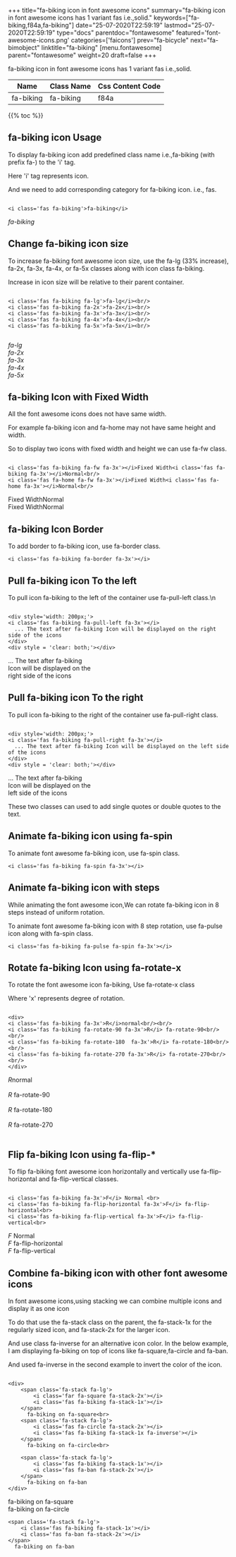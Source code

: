 +++
title="fa-biking icon in font awesome icons"
summary="fa-biking icon in font awesome icons has 1 variant fas i.e.,solid."
keywords=["fa-biking,f84a,fa-biking"]
date="25-07-2020T22:59:19"
lastmod="25-07-2020T22:59:19"
type="docs"
parentdoc="fontawesome"
featured='font-awesome-icons.png'
categories=['faicons']
prev="fa-bicycle"
next="fa-bimobject"
linktitle="fa-biking"
[menu.fontawesome]
parent="fontawesome"
weight=20
draft=false
+++


fa-biking icon in font awesome icons has 1 variant fas i.e.,solid.

<div class='table-responsive'><table class='table'><thead><tr><th>Name</th><th>Class Name</th><th>Css Content Code</th></tr></thead><tbody><tr><td>fa-biking</td><td>fa-biking</td><td>f84a</td></tr></tbody></table></div>


{{% toc %}}


## fa-biking icon Usage

To display fa-biking icon add predefined class name i.e.,fa-biking (with prefix fa-) to the 'i' tag.

Here 'i' tag represents icon.

And we need to add corresponding category for fa-biking icon. i.e., fas.


```

<i class='fas fa-biking'>fa-biking</i>
```

<i class='fas fa-biking'>fa-biking</i>




## Change fa-biking icon size
To increase fa-biking font awesome icon size, use the fa-lg (33% increase), fa-2x, fa-3x, fa-4x, or fa-5x classes along with icon class fa-biking.

Increase in icon size will be relative to their parent container. 

```

<i class='fas fa-biking fa-lg'>fa-lg</i><br/>
<i class='fas fa-biking fa-2x'>fa-2x</i><br/>
<i class='fas fa-biking fa-3x'>fa-3x</i><br/>
<i class='fas fa-biking fa-4x'>fa-4x</i><br/>
<i class='fas fa-biking fa-5x'>fa-5x</i><br/>
            
```

<i class='fas fa-biking fa-lg'>fa-lg</i><br/>
<i class='fas fa-biking fa-2x'>fa-2x</i><br/>
<i class='fas fa-biking fa-3x'>fa-3x</i><br/>
<i class='fas fa-biking fa-4x'>fa-4x</i><br/>
<i class='fas fa-biking fa-5x'>fa-5x</i><br/>
            



## fa-biking Icon with Fixed Width 

All the font awesome icons does not have same width.

For example fa-biking icon and fa-home may not have same height and width.

So to display two icons with fixed width and height we can use fa-fw class.


```

<i class='fas fa-biking fa-fw fa-3x'></i>Fixed Width<i class='fas fa-biking fa-3x'></i>Normal<br/>
<i class='fas fa-home fa-fw fa-3x'></i>Fixed Width<i class='fas fa-home fa-3x'></i>Normal<br/>
```

<i class='fas fa-biking fa-fw fa-3x'></i>Fixed Width<i class='fas fa-biking fa-3x'></i>Normal<br/>
<i class='fas fa-home fa-fw fa-3x'></i>Fixed Width<i class='fas fa-home fa-3x'></i>Normal<br/>



## fa-biking Icon Border 

To add border to fa-biking icon, use fa-border class.


```
<i class='fas fa-biking fa-border fa-3x'></i>

```
<i class='fas fa-biking fa-border fa-3x'></i>





## Pull fa-biking icon To the left

To pull icon fa-biking to the left of the container use fa-pull-left class.\n

```

<div style='width: 200px;'>
<i class='fas fa-biking fa-pull-left fa-3x'></i>
  ... The text after fa-biking Icon will be displayed on the right side of the icons
</div>
<div style = 'clear: both;'></div>
```

<div style='width: 200px;'>
<i class='fas fa-biking fa-pull-left fa-3x'></i>
  ... The text after fa-biking Icon will be displayed on the right side of the icons
</div>
<div style = 'clear: both;'></div>




## Pull fa-biking icon To the right
To pull icon fa-biking to the right of the container use fa-pull-right class.

```

<div style='width: 200px;'>
<i class='fas fa-biking fa-pull-right fa-3x'></i>
  ... The text after fa-biking Icon will be displayed on the left side of the icons
</div>
<div style = 'clear: both;'></div>
```

<div style='width: 200px;'>
<i class='fas fa-biking fa-pull-right fa-3x'></i>
  ... The text after fa-biking Icon will be displayed on the left side of the icons
</div>
<div style = 'clear: both;'></div>

These two classes can used to add single quotes or double quotes to the text.


## Animate fa-biking icon using fa-spin
To animate font awesome fa-biking icon, use fa-spin class.

```
<i class='fas fa-biking fa-spin fa-3x'></i>
```
<i class='fas fa-biking fa-spin fa-3x'></i>




## Animate fa-biking icon with steps
While animating the font awesome icon,We can rotate fa-biking icon in 8 steps instead of uniform rotation.

To animate font awesome fa-biking icon with 8 step rotation, use fa-pulse icon along with fa-spin class.


```
<i class='fas fa-biking fa-pulse fa-spin fa-3x'></i>

```
<i class='fas fa-biking fa-pulse fa-spin fa-3x'></i>





## Rotate fa-biking Icon using fa-rotate-x
To rotate the font awesome icon fa-biking, Use fa-rotate-x class

Where 'x' represents degree of rotation.


```

<div>
<i class='fas fa-biking fa-3x'>R</i>normal<br/><br/>
<i class='fas fa-biking fa-rotate-90 fa-3x'>R</i> fa-rotate-90<br/><br/> 
<i class='fas fa-biking fa-rotate-180  fa-3x'>R</i> fa-rotate-180<br/><br/> 
<i class='fas fa-biking fa-rotate-270 fa-3x'>R</i> fa-rotate-270<br/><br/>
</div>
```

<div>
<i class='fas fa-biking fa-3x'>R</i>normal<br/><br/>
<i class='fas fa-biking fa-rotate-90 fa-3x'>R</i> fa-rotate-90<br/><br/> 
<i class='fas fa-biking fa-rotate-180  fa-3x'>R</i> fa-rotate-180<br/><br/> 
<i class='fas fa-biking fa-rotate-270 fa-3x'>R</i> fa-rotate-270<br/><br/>
</div>




## Flip fa-biking Icon using fa-flip-*
To flip fa-biking font awesome icon horizontally and vertically use fa-flip-horizontal and fa-flip-vertical classes. 

```

<i class='fas fa-biking fa-3x'>F</i> Normal <br>
<i class='fas fa-biking fa-flip-horizontal fa-3x'>F</i> fa-flip-horizontal<br>
<i class='fas fa-biking fa-flip-vertical fa-3x'>F</i> fa-flip-vertical<br>
```

<i class='fas fa-biking fa-3x'>F</i> Normal <br>
<i class='fas fa-biking fa-flip-horizontal fa-3x'>F</i> fa-flip-horizontal<br>
<i class='fas fa-biking fa-flip-vertical fa-3x'>F</i> fa-flip-vertical<br>




## Combine fa-biking icon with other font awesome icons
In font awesome icons,using stacking we can combine multiple icons and display it as one icon 

To do that use the fa-stack class on the parent, the fa-stack-1x for the regularly sized icon, and fa-stack-2x for the larger icon.

And use class fa-inverse for an alternative icon color. 
In the below example, I am displaying fa-biking on top of icons like fa-square,fa-circle and fa-ban.

And used fa-inverse in the second example to invert the color of the icon.

```

<div>
    <span class='fa-stack fa-lg'>
        <i class='far fa-square fa-stack-2x'></i>
        <i class='fas fa-biking fa-stack-1x'></i>
    </span>
      fa-biking on fa-square<br>
    <span class='fa-stack fa-lg'>
        <i class='fas fa-circle fa-stack-2x'></i>
        <i class='fas fa-biking fa-stack-1x fa-inverse'></i>
    </span>
      fa-biking on fa-circle<br>

    <span class='fa-stack fa-lg'>
        <i class='fas fa-biking fa-stack-1x'></i>
        <i class='fas fa-ban fa-stack-2x'></i>
    </span>
      fa-biking on fa-ban
</div>
```

<div>
    <span class='fa-stack fa-lg'>
        <i class='far fa-square fa-stack-2x'></i>
        <i class='fas fa-biking fa-stack-1x'></i>
    </span>
      fa-biking on fa-square<br>
    <span class='fa-stack fa-lg'>
        <i class='fas fa-circle fa-stack-2x'></i>
        <i class='fas fa-biking fa-stack-1x fa-inverse'></i>
    </span>
      fa-biking on fa-circle<br>

    <span class='fa-stack fa-lg'>
        <i class='fas fa-biking fa-stack-1x'></i>
        <i class='fas fa-ban fa-stack-2x'></i>
    </span>
      fa-biking on fa-ban
</div>






